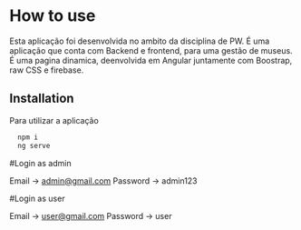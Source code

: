 
# How to use

Esta aplicação foi desenvolvida no ambito da disciplina de PW. 
É uma aplicação que conta com Backend e frontend, para uma gestão de museus. É uma pagina dinamica, deenvolvida em Angular juntamente com Boostrap, raw CSS e firebase.



## Installation

Para utilizar a aplicação

```bash
  npm i
  ng serve
```
    

#Login as admin


Email -> admin@gmail.com
Password -> admin123

#Login as user


Email -> user@gmail.com
Password -> user